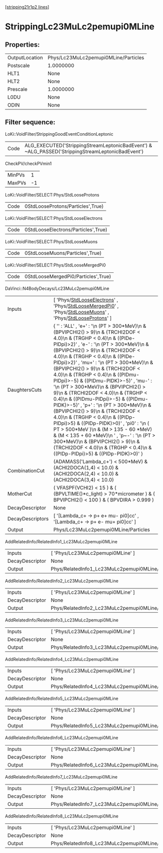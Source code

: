 [[stripping21r1p2 lines]](./stripping21r1p2-index)

# StrippingLc23MuLc2pemupi0MLine

## Properties:

|                |                                      |
|----------------|--------------------------------------|
| OutputLocation | Phys/Lc23MuLc2pemupi0MLine/Particles |
| Postscale      | 1.0000000                            |
| HLT1           | None                                 |
| HLT2           | None                                 |
| Prescale       | 1.0000000                            |
| L0DU           | None                                 |
| ODIN           | None                                 |

## Filter sequence:

LoKi::VoidFilter/StrippingGoodEventConditionLeptonic

|      |                                                                                                  |
|------|--------------------------------------------------------------------------------------------------|
| Code | ALG_EXECUTED('StrippingStreamLeptonicBadEvent') & ~ALG_PASSED('StrippingStreamLeptonicBadEvent') |

CheckPV/checkPVmin1

|        |     |
|--------|-----|
| MinPVs | 1   |
| MaxPVs | -1  |

LoKi::VoidFilter/SELECT:Phys/StdLooseProtons

|      |                                   |
|------|-----------------------------------|
| Code | 0StdLooseProtons/Particles',True) |

LoKi::VoidFilter/SELECT:Phys/StdLooseElectrons

|      |                                     |
|------|-------------------------------------|
| Code | 0StdLooseElectrons/Particles',True) |

LoKi::VoidFilter/SELECT:Phys/StdLooseMuons

|      |                                 |
|------|---------------------------------|
| Code | 0StdLooseMuons/Particles',True) |

LoKi::VoidFilter/SELECT:Phys/StdLooseMergedPi0

|      |                                     |
|------|-------------------------------------|
| Code | 0StdLooseMergedPi0/Particles',True) |

DaVinci::N4BodyDecays/Lc23MuLc2pemupi0MLine

|                  |                                                                                                                                                                                                                                                                                                                                                                                                                                                                                                                                                                                                                                                                                                                                                                                                                                                                                                                                  |
|------------------|----------------------------------------------------------------------------------------------------------------------------------------------------------------------------------------------------------------------------------------------------------------------------------------------------------------------------------------------------------------------------------------------------------------------------------------------------------------------------------------------------------------------------------------------------------------------------------------------------------------------------------------------------------------------------------------------------------------------------------------------------------------------------------------------------------------------------------------------------------------------------------------------------------------------------------|
| Inputs           | [ 'Phys/[StdLooseElectrons](./stripping21r1p2-commonparticles-stdlooseelectrons)' , 'Phys/[StdLooseMergedPi0](./stripping21r1p2-commonparticles-stdloosemergedpi0)' , 'Phys/[StdLooseMuons](./stripping21r1p2-commonparticles-stdloosemuons)' , 'Phys/[StdLooseProtons](./stripping21r1p2-commonparticles-stdlooseprotons)' ]                                                                                                                                                                                                                                                                                                                                                                                                                                                                                                                                                                                                  |
| DaughtersCuts    | { '' : 'ALL' , 'e+' : '\n (PT \> 300\*MeV)\n & (BPVIPCHI2() \> 9)\n & (TRCHI2DOF \< 4.0)\n & (TRGHP \< 0.4)\n & ((PIDe-PIDpi)\>2)' , 'e-' : '\n (PT \> 300\*MeV)\n & (BPVIPCHI2() \> 9)\n & (TRCHI2DOF \< 4.0)\n & (TRGHP \< 0.4)\n & ((PIDe-PIDpi)\>2)' , 'mu+' : '\n (PT \> 300\*MeV)\n & (BPVIPCHI2() \> 9)\n & (TRCHI2DOF \< 4.0)\n & (TRGHP \< 0.4)\n & ((PIDmu-PIDpi)\>-5) & ((PIDmu-PIDK)\>-5)' , 'mu-' : '\n (PT \> 300\*MeV)\n & (BPVIPCHI2() \> 9)\n & (TRCHI2DOF \< 4.0)\n & (TRGHP \< 0.4)\n & ((PIDmu-PIDpi)\>-5) & ((PIDmu-PIDK)\>-5)' , 'p+' : '\n (PT \> 300\*MeV)\n & (BPVIPCHI2() \> 9)\n & (TRCHI2DOF \< 4.0)\n & (TRGHP \< 0.4)\n & ((PIDp-PIDpi)\>5) & ((PIDp-PIDK)\>0)' , 'pi0' : '\n ( PT \> 500\*MeV )\n & (M \> 135 - 60 \*MeV) & (M \< 135 + 60 \*MeV)\n ' , 'p~-' : '\n (PT \> 300\*MeV)\n & (BPVIPCHI2() \> 9)\n & (TRCHI2DOF \< 4.0)\n & (TRGHP \< 0.4)\n & ((PIDp-PIDpi)\>5) & ((PIDp-PIDK)\>0)' } |
| CombinationCut   | (ADAMASS('Lambda_c+') \< 500\*MeV) & (ACHI2DOCA(1,4) \< 10.0) & (ACHI2DOCA(2,4) \< 10.0) & (ACHI2DOCA(3,4) \< 10.0)                                                                                                                                                                                                                                                                                                                                                                                                                                                                                                                                                                                                                                                                                                                                                                                                              |
| MotherCut        | ( VFASPF(VCHI2) \< 15 ) & ( (BPVLTIME()\*c_light) \> 70\*micrometer ) & ( BPVIPCHI2() \< 100 ) & ( BPVDIRA \> 0.999 )                                                                                                                                                                                                                                                                                                                                                                                                                                                                                                                                                                                                                                                                                                                                                                                                            |
| DecayDescriptor  | None                                                                                                                                                                                                                                                                                                                                                                                                                                                                                                                                                                                                                                                                                                                                                                                                                                                                                                                             |
| DecayDescriptors | [ '[Lambda_c+ -\> p+ e+ mu- pi0]cc' , '[Lambda_c+ -\> p+ e- mu+ pi0]cc' ]                                                                                                                                                                                                                                                                                                                                                                                                                                                                                                                                                                                                                                                                                                                                                                                                                                                  |
| Output           | Phys/Lc23MuLc2pemupi0MLine/Particles                                                                                                                                                                                                                                                                                                                                                                                                                                                                                                                                                                                                                                                                                                                                                                                                                                                                                             |

AddRelatedInfo/RelatedInfo1_Lc23MuLc2pemupi0MLine

|                 |                                                   |
|-----------------|---------------------------------------------------|
| Inputs          | [ 'Phys/Lc23MuLc2pemupi0MLine' ]                |
| DecayDescriptor | None                                              |
| Output          | Phys/RelatedInfo1_Lc23MuLc2pemupi0MLine/Particles |

AddRelatedInfo/RelatedInfo2_Lc23MuLc2pemupi0MLine

|                 |                                                   |
|-----------------|---------------------------------------------------|
| Inputs          | [ 'Phys/Lc23MuLc2pemupi0MLine' ]                |
| DecayDescriptor | None                                              |
| Output          | Phys/RelatedInfo2_Lc23MuLc2pemupi0MLine/Particles |

AddRelatedInfo/RelatedInfo3_Lc23MuLc2pemupi0MLine

|                 |                                                   |
|-----------------|---------------------------------------------------|
| Inputs          | [ 'Phys/Lc23MuLc2pemupi0MLine' ]                |
| DecayDescriptor | None                                              |
| Output          | Phys/RelatedInfo3_Lc23MuLc2pemupi0MLine/Particles |

AddRelatedInfo/RelatedInfo4_Lc23MuLc2pemupi0MLine

|                 |                                                   |
|-----------------|---------------------------------------------------|
| Inputs          | [ 'Phys/Lc23MuLc2pemupi0MLine' ]                |
| DecayDescriptor | None                                              |
| Output          | Phys/RelatedInfo4_Lc23MuLc2pemupi0MLine/Particles |

AddRelatedInfo/RelatedInfo5_Lc23MuLc2pemupi0MLine

|                 |                                                   |
|-----------------|---------------------------------------------------|
| Inputs          | [ 'Phys/Lc23MuLc2pemupi0MLine' ]                |
| DecayDescriptor | None                                              |
| Output          | Phys/RelatedInfo5_Lc23MuLc2pemupi0MLine/Particles |

AddRelatedInfo/RelatedInfo6_Lc23MuLc2pemupi0MLine

|                 |                                                   |
|-----------------|---------------------------------------------------|
| Inputs          | [ 'Phys/Lc23MuLc2pemupi0MLine' ]                |
| DecayDescriptor | None                                              |
| Output          | Phys/RelatedInfo6_Lc23MuLc2pemupi0MLine/Particles |

AddRelatedInfo/RelatedInfo7_Lc23MuLc2pemupi0MLine

|                 |                                                   |
|-----------------|---------------------------------------------------|
| Inputs          | [ 'Phys/Lc23MuLc2pemupi0MLine' ]                |
| DecayDescriptor | None                                              |
| Output          | Phys/RelatedInfo7_Lc23MuLc2pemupi0MLine/Particles |

AddRelatedInfo/RelatedInfo8_Lc23MuLc2pemupi0MLine

|                 |                                                   |
|-----------------|---------------------------------------------------|
| Inputs          | [ 'Phys/Lc23MuLc2pemupi0MLine' ]                |
| DecayDescriptor | None                                              |
| Output          | Phys/RelatedInfo8_Lc23MuLc2pemupi0MLine/Particles |
